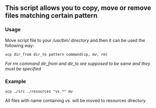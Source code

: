## This script allows you to copy, move or remove files matching certain pattern

### Usage

Move script file to your */usr/bin/ directory*
and then it can be used the following way:

```ucp dir_from dir_to pattern command(cp, mv, rm)```

*For rm command dir_from and dir_to are supposed to be same and they must be specified*

### Example 
```ucp ./src ./resources "vs.*" mv```

All files with name containing vs. will be moved to resources directory
